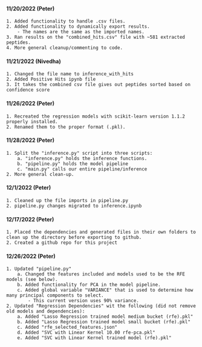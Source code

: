 #### 11/20/2022 (Peter)
    1. Added functionality to handle .csv files.
    2. Added functionality to dynamically export results.
        - The names are the same as the imported names.
    3. Ran results on the "combined_hits.csv" file with ~581 extracted peptides.
    4. More general cleanup/commenting to code.
    
#### 11/21/2022 (Nivedha)
    1. Changed the file name to inference_with_hits
    2. Added Positive Hits ipynb file
    3. It takes the combined csv file gives out peptides sorted based on confidence score

#### 11/26/2022 (Peter)
    1. Recreated the regression models with scikit-learn version 1.1.2 properly installed.
    2. Renamed them to the proper format (.pkl).

#### 11/28/2022 (Peter)
    1. Split the "inference.py" script into three scripts:
        a. "inference.py" holds the inference functions.
        b. "pipeline.py" holds the model pipeline
        c. "main.py" calls our entire pipeline/inference
    2. More general clean-up.

#### 12/1/2022 (Peter)
    1. Cleaned up the file imports in pipeline.py
    2. pipeline.py changes migrated to inference.ipynb

#### 12/17/2022 (Peter)
    1. Placed the dependencies and generated files in their own folders to clean up the directory before exporting to github.
    2. Created a github repo for this project

#### 12/26/2022 (Peter)
    1. Updated "pipeline.py"
        a. Changed the features included and models used to be the RFE models (see below).
        b. Added functionality for PCA in the model pipeline.
        c. Added global variable "VARIANCE" that is used to determine how many principal components to select.
            - This current version uses 90% variance.
    2. Updated "Regression Dependencies" wit the following (did not remove old models and dependencies):
        a. Added "Lasso Regression trained model medium bucket (rfe).pkl"
        b. Added "Lasso Regression trained model small bucket (rfe).pkl"
        c. Added "rfe_selected_features.json"
        d. Added "SVC with Linear Kernel 10.00 rfe-pca.pkl"
        e. Added "SVC with Linear Kernel trained model (rfe).pkl"

